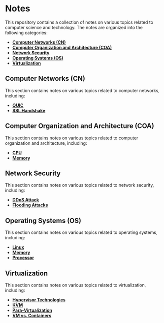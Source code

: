 # Notes

This repository contains a collection of notes on various topics related to computer science and technology. The notes are organized into the following categories:

*   **[Computer Networks (CN)](#computer-networks-cn)**
*   **[Computer Organization and Architecture (COA)](#computer-organization-and-architecture-coa)**
*   **[Network Security](#network-security)**
*   **[Operating Systems (OS)](#operating-systems-os)**
*   **[Virtualization](#virtualization)**

## Computer Networks (CN)

This section contains notes on various topics related to computer networks, including:

*   **[QUIC](cn/quic.md)**
*   **[SSL Handshake](cn/ssl-handshake.md)**

## Computer Organization and Architecture (COA)

This section contains notes on various topics related to computer organization and architecture, including:

*   **[CPU](coa/cpu/my-spec.md)**
*   **[Memory](coa/memory/ddr6.md)**

## Network Security

This section contains notes on various topics related to network security, including:

*   **[DDoS Attack](network-security/ddos-attack.md)**
*   **[Flooding Attacks](network-security/flooding-attacks.md)**

## Operating Systems (OS)

This section contains notes on various topics related to operating systems, including:

*   **[Linux](os/linux/commands.md)**
*   **[Memory](os/memory/temporal-and-spatial-locality.md)**
*   **[Processor](os/processor/inter-cpu.md)**

## Virtualization

This section contains notes on various topics related to virtualization, including:

*   **[Hypervisor Technologies](virtualization/hypervisor-technologies.md)**
*   **[KVM](virtualization/kvm.md)**
*   **[Para-Virtualization](virtualization/para-virtualization.md)**
*   **[VM vs. Containers](virtualization/vm-vs-containers.md)**